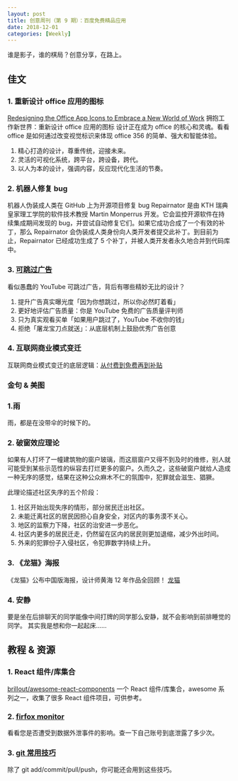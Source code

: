 ```yaml
---
layout: post
title: 创意周刊（第 9 期）：百度免费精品应用
date: 2018-12-01
categories: [Weekly]
---
```


谁是影子，谁的棋局？创意分享，在路上。

## 佳文

### 1. 重新设计 office 应用的图标

[Redesigning the Office App Icons to Embrace a New World of Work](https://medium.com/microsoft-design/redesigning-the-office-app-icons-to-embrace-a-new-world-of-work-91d72608ee8f) 拥抱工作新世界：重新设计 office 应用的图标
设计正在成为 office 的核心和灵魂。看看 office 是如何通过改变视觉标识来体现 office 356 的简单、强大和智能体验。

1. 精心打造的设计，尊重传统，迎接未来。
2. 灵活的可视化系统，跨平台，跨设备，跨代。
3. 以人为本的设计，强调内容，反应现代化生活的节奏。

### 2. 机器人修复 bug

机器人伪装成人类在 GitHub 上为开源项目修复 bug
Repairnator 是由 KTH 瑞典皇家理工学院的软件技术教授 Martin Monperrus 开发。它会监控开源软件在持续集成期间发现的 bug，并尝试自动修复它们。如果它成功合成了一个有效的补丁，那么 Repairnator 会伪装成人类身份向人类开发者提交此补丁。到目前为止，Repairnator 已经成功生成了 5 个补丁，并被人类开发者永久地合并到代码库中。

### 3. [可跳过广告](https://www.uisdc.com/youtube-advertising-design)

看似愚蠢的 YouTube 可跳过广告，背后有哪些精妙无比的设计？

1. 提升广告真实曝光度「因为你想跳过，所以你必然盯着看」
2. 更好地评估广告质量：你是 YouTube 免费的广告质量评判师
3. 只为真实观看买单「如果用户跳过了，YouTube 不收你的钱」
4. 拒绝「屠龙宝刀点就送」：从底层机制上鼓励优秀广告创意

### 4. 互联网商业模式变迁

互联网商业模式变迁的底层逻辑：[从付费到免费再到补贴](https://www.uisdc.com/internet-business-model-changes)

### 金句 & 美图

### 1.雨

雨，都是在没带伞的时候下的。

### 2. 破窗效应理论

如果有人打坏了一幢建筑物的窗户玻璃，而这扇窗户又得不到及时的维修，别人就可能受到某些示范性的纵容去打烂更多的窗户。久而久之，这些破窗户就给人造成一种无序的感觉，结果在这种公众麻木不仁的氛围中，犯罪就会滋生、猖獗。

此理论描述社区失序的五个阶段：

1. 社区开始出现失序的情形，部分居民迁出社区。
2. 未能迁离社区的居民因担心自身安全，对区内的事务漠不关心。
3. 地区的监察力下降，社区的治安进一步恶化。
4. 社区内更多的居民迁走，仍然留在区内的居民则更加退缩，减少外出时间。
5. 外来的犯罪份子入侵社区，令犯罪数字持续上升。

### 3. 《龙猫》海报

《龙猫》公布中国版海报，设计师黄海 12 年作品全回顾！
[龙猫](https://image.uisdc.com/wp-content/uploads/2018/11/uisdc-hh-20181127-1.jpg)

### 4. 安静

要是坐在后排聊天的同学能像中间打牌的同学那么安静，就不会影响到前排睡觉的同学。
其实我是想和你一起起床……

## 教程 & 资源

### 1. React 组件/库集合

[brillout/awesome-react-components](https://github.com/brillout/awesome-react-components) 一个 React 组件/库集合，awesome 系列之一，收集了很多 React 组件项目，可供参考。

### 2. [firfox monitor](https://monitor.firefox.com/)

看看您是否遭受到数据外泄事件的影响。查一下自己账号到底泄露了多少次。

### 3. [git 常用技巧](https://www.barretlee.com/blog/2018/11/26/git-%E5%B8%B8%E7%94%A8%E6%8A%80%E5%B7%A7/)

除了 git add/commit/pull/push，你可能还会用到这些技巧。
